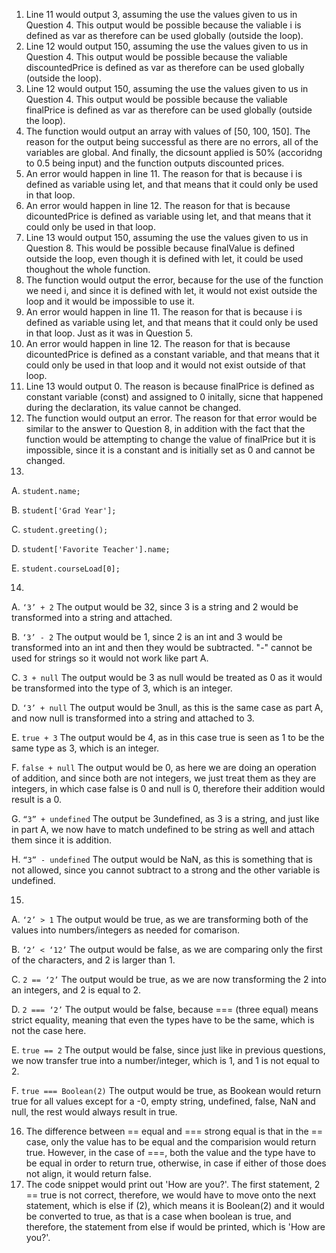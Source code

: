 1. Line 11 would output 3, assuming the use the values given to us in Question 4. This output would be possible because the valiable i is defined as var as therefore can be used globally (outside the loop).
2. Line 12 would output 150, assuming the use the values given to us in Question 4. This output would be possible because the valiable discountedPrice is defined as var as therefore can be used globally (outside the loop).
3. Line 12 would output 150, assuming the use the values given to us in Question 4. This output would be possible because the valiable finalPrice is defined as var as therefore can be used globally (outside the loop).
4. The function would output an array with values of [50, 100, 150]. The reason for the output being successful as there are no errors, all of the variables are global. And finally, the dicsount applied is 50% (accoridng to 0.5 being input) and the function outputs discounted prices.
5. An error would happen in line 11. The reason for that is because i is defined as variable using let, and that means that it could only be used in that loop. 
6. An error would happen in line 12. The reason for that is because dicountedPrice is defined as variable using let, and that means that it could only be used in that loop. 
7. Line 13 would output 150, assuming the use the values given to us in Question 8. This would be possible because finalValue is defined outside the loop, even though it is defined with let, it could be used thoughout the whole function.
8. The function would output the error, because for the use of the function we need i, and since it is defined with let, it would not exist outside the loop and it would be impossible to use it.
9. An error would happen in line 11. The reason for that is because i is defined as variable using let, and that means that it could only be used in that loop. Just as it was in Question 5. 
10. An error would happen in line 12. The reason for that is because dicountedPrice is defined as a constant variable, and that means that it could only be used in that loop and it would not exist outside of that loop. 
11. Line 13 would output 0. The reason is because finalPrice is defined as constant variable (const) and assigned to 0 initally, sicne that happened during the declaration, its value cannot be changed.
12. The function would output an error. The reason for that error would be similar to the answer to Question 8, in addition with the fact that the function would be attempting to change the value of finalPrice but it is impossible, since it is a constant and is initially set as 0 and cannot be changed.
13. 
A. `student.name;`

B. `student['Grad Year'];`

C. `student.greeting();`

D. `student['Favorite Teacher'].name;`

E. `student.courseLoad[0];`

14. 
A. `‘3’ + 2` The output would be 32, since 3 is a string and 2 would be transformed into a string and attached.

B. `‘3’ - 2` The output would be 1, since 2 is an int and 3 would be transformed into an int and then they would be subtracted. "-" cannot be used for strings so it would not work like part A.

C. `3 + null` The output would be 3 as null would be treated as 0 as it would be transformed into the type of 3, which is an integer. 

D. `‘3’ + null` The output would be 3null, as this is the same case as part A, and now null is transformed into a string and attached to 3.

E. `true + 3` The output would be 4, as in this case true is seen as 1 to be the same type as 3, which is an integer.

F. `false + null` The output would be 0, as here we are doing an operation of addition, and since both are not integers, we just treat them as they are integers, in which case false is 0 and null is 0, therefore their addition would result is a 0.

G. `“3” + undefined` The output be 3undefined, as 3 is a string, and just like in part A, we now have to match undefined to be string as well and attach them since it is addition.

H. `“3” - undefined` The output would be NaN, as this is something that is not allowed, since you cannot subtract to a strong and the other variable is undefined.

15.
A. `‘2’ > 1` The output would be true, as we are transforming both of the values into numbers/integers as needed for comarison.

B. `‘2’ < ‘12’` The output would be false, as we are comparing only the first of the characters, and 2 is larger than 1.

C. `2 == ‘2’` The output would be true, as we are now transforming the 2 into an integers, and 2 is equal to 2. 

D. `2 === ‘2’` The output would be false, because === (three equal) means strict equality, meaning that even the types have to be the same, which is not the case here.

E. `true == 2` The output would be false, since just like in previous questions, we now transfer true into a number/integer, which is 1, and 1 is not equal to 2.

F. `true === Boolean(2)` The output would be true, as Bookean would return true for all values except for a -0, empty string, undefined, false, NaN and null, the rest would always result in true. 

16. The difference between == equal and === strong equal is that in the == case, only the value has to be equal and the comparision would return true. However, in the case of ===, both the value and the type have to be equal in order to return true, otherwise, in case if either of those does not align, it would return false.
17. The code snippet would print out 'How are you?'. The first statement, 2 == true is not correct, therefore, we would have to move onto the next statement, which is else if (2), which means it is Boolean(2) and it would be converted to true, as that is a case when boolean is true, and therefore, the statement from else if would be printed, which is 'How are you?'.
